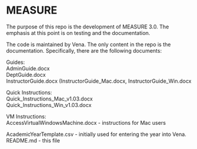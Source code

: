 # MEASURE

The purpose of this repo is the development of MEASURE 3.0.  The emphasis at this point is on testing and the documentation.

The code is maintained by Vena.  The only content in the repo is the documentation.  Specifically, there are the following documents:

Guides:<br/>
  AdminGuide.docx <br/>
  DeptGuide.docx <br/>
  InstructorGuide.docx (InstructorGuide_Mac.docx, InstructorGuide_Win.docx<br/>

Quick Instructions:<br/>
  Quick_Instructions_Mac_v1.03.docx<br/>
  Quick_Instructions_Win_v1.03.docx<br/>

VM Instructions:<br/>
  AccessVirtualWindowsMachine.docx - instructions for Mac users<br/>

AcademicYearTemplate.csv - initially used for entering the year into Vena.<br/>
README.md - this file<br/>
